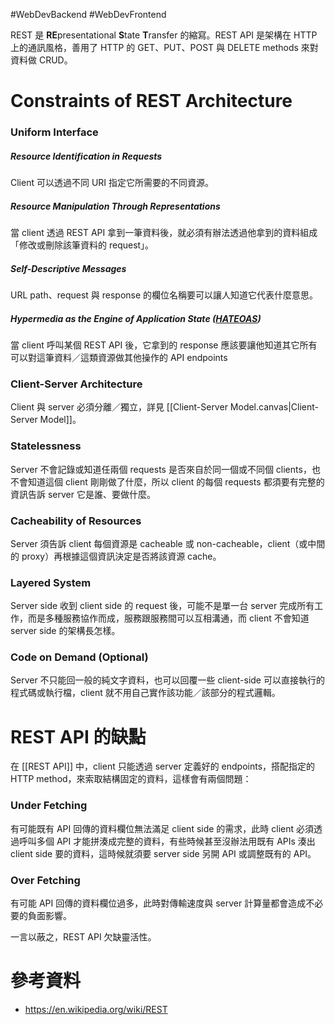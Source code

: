 #WebDevBackend #WebDevFrontend 

REST 是 **RE**presentational **S**tate **T**ransfer 的縮寫。REST API 是架構在 HTTP 上的通訊風格，善用了 HTTP 的 GET、PUT、POST 與 DELETE methods 來對資料做 CRUD。

# Constraints of REST Architecture

### Uniform Interface

##### Resource Identification in Requests

Client 可以透過不同 URI 指定它所需要的不同資源。

##### Resource Manipulation Through Representations

當 client 透過 REST API 拿到一筆資料後，就必須有辦法透過他拿到的資料組成「修改或刪除該筆資料的 request」。

##### Self-Descriptive Messages

URL path、request 與 response 的欄位名稱要可以讓人知道它代表什麼意思。

##### Hypermedia as the Engine of Application State ([HATEOAS](https://en.wikipedia.org/wiki/HATEOAS))

當 client 呼叫某個 REST API 後，它拿到的 response 應該要讓他知道其它所有可以對這筆資料／這類資源做其他操作的 API endpoints

### Client-Server Architecture

Client 與 server 必須分離／獨立，詳見 [[Client-Server Model.canvas|Client-Server Model]]。

### Statelessness

Server 不會記錄或知道任兩個 requests 是否來自於同一個或不同個 clients，也不會知道這個 client 剛剛做了什麼，所以 client 的每個 requests 都須要有完整的資訊告訴 server 它是誰、要做什麼。

### Cacheability of Resources

Server 須告訴 client 每個資源是 cacheable 或 non-cacheable，client（或中間的 proxy）再根據這個資訊決定是否將該資源 cache。

### Layered System

Server side 收到 client side 的 request 後，可能不是單一台 server 完成所有工作，而是多種服務協作而成，服務跟服務間可以互相溝通，而 client 不會知道 server side 的架構長怎樣。

### Code on Demand (Optional)

Server 不只能回一般的純文字資料，也可以回覆一些 client-side 可以直接執行的程式碼或執行檔，client 就不用自己實作該功能／該部分的程式邏輯。

# REST API 的缺點

在 [[REST API]] 中，client 只能透過 server 定義好的 endpoints，搭配指定的 HTTP method，來索取結構固定的資料，這樣會有兩個問題：

### Under Fetching

有可能既有 API 回傳的資料欄位無法滿足 client side 的需求，此時 client 必須透過呼叫多個 API 才能拼湊成完整的資料，有些時候甚至沒辦法用既有 APIs 湊出 client side 要的資料，這時候就須要 server side 另開 API 或調整既有的 API。

### Over Fetching

有可能 API 回傳的資料欄位過多，此時對傳輸速度與 server 計算量都會造成不必要的負面影響。

一言以蔽之，REST API 欠缺靈活性。

# 參考資料

- <https://en.wikipedia.org/wiki/REST>